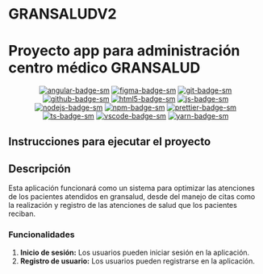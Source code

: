 # GRANSALUDV2
# Proyecto app para administración centro médico GRANSALUD

<div align="center">

[![angular-badge-sm]][angular-web] [![figma-badge-sm]][figma-web] [![git-badge-sm]][git-web] [![github-badge-sm]][github-web] [![html5-badge-sm]][html5-web] [![js-badge-sm]][js-web] [![nodejs-badge-sm]][nodejs-web] [![npm-badge-sm]][npm-web] [![prettier-badge-sm]][prettier-web] [![ts-badge-sm]][ts-web] [![vscode-badge-sm]][vscode-web] [![yarn-badge-sm]][yarn-web]


</div>

## Instrucciones para ejecutar el proyecto

## Descripción

Esta aplicación funcionará como un sistema para optimizar las atenciones de los pacientes atendidos en gransalud, desde del manejo de citas como la realización y registro de las atenciones de salud que los pacientes reciban.  

### Funcionalidades

1. **Inicio de sesión:** Los usuarios pueden iniciar sesión en la aplicación.
2. **Registro de usuario:** Los usuarios pueden registrarse en la aplicación.

[js-badge-sm]: https://img.shields.io/badge/JavaScript-F7DF1E?logo=javascript&logoColor=000&style=flat
[js-web]: https://developer.mozilla.org/es/docs/Web/JavaScript
[ts-badge-sm]: https://img.shields.io/badge/TypeScript-3178C6?logo=typescript&logoColor=fff&style=flat
[ts-web]: https://www.typescriptlang.org/
[html5-badge-sm]: https://img.shields.io/badge/HTML5-E34F26?logo=html5&logoColor=fff&style=flat
[html5-web]: https://developer.mozilla.org/es/docs/Web/HTML
[css3-badge-sm]: https://img.shields.io/badge/CSS3-1572B6?logo=css3&logoColor=fff&style=flat
[css3-web]: https://developer.mozilla.org/es/docs/Web/CSS
[tailwind-badge-sm]: https://img.shields.io/badge/Tailwind_CSS-38B2AC?logo=tailwind-css&logoColor=fff&style=flat
[tailwind-web]: https://tailwindcss.com/
[react-badge-sm]: https://img.shields.io/badge/React-61DAFB?logo=react&logoColor=fff&style=flat
[react-web]: https://reactjs.org/
[angular-badge-sm]: https://img.shields.io/badge/Angular-DD0031?logo=angular&logoColor=fff&style=flat
[angular-web]: https://angular.io/
[nodejs-badge-sm]: https://img.shields.io/badge/Node.js-339933?logo=node.js&logoColor=fff&style=flat
[nodejs-web]: https://nodejs.org/
[express-badge-sm]: https://img.shields.io/badge/Express.js-000000?logo=express&logoColor=fff&style=flat
[express-web]: https://expressjs.com/
[mongodb-badge-sm]: https://img.shields.io/badge/MongoDB-47A248?logo=mongodb&logoColor=fff&style=flat
[mongodb-web]: https://www.mongodb.com/
[postgresql-badge-sm]: https://img.shields.io/badge/PostgreSQL-336791?logo=postgresql&logoColor=fff&style=flat
[postgresql-web]: https://www.postgresql.org/
[mysql-badge-sm]: https://img.shields.io/badge/MySQL-4479A1?logo=mysql&logoColor=fff&style=flat
[mysql-web]: https://www.mysql.com/
[git-badge-sm]: https://img.shields.io/badge/Git-F05032?logo=git&logoColor=fff&style=flat
[git-web]: https://git-scm.com/
[github-badge-sm]: https://img.shields.io/badge/GitHub-181717?logo=github&logoColor=fff&style=flat
[github-web]: https://github.com
[npm-badge-sm]: https://img.shields.io/badge/npm-CB3837?logo=npm&logoColor=fff&style=flat
[npm-web]: https://www.npmjs.com/
[yarn-badge-sm]: https://img.shields.io/badge/Yarn-2C8EBB?logo=yarn&logoColor=fff&style=flat
[yarn-web]: https://yarnpkg.com/
[prettier-badge-sm]: https://img.shields.io/badge/Prettier-F7B93E?logo=prettier&logoColor=fff&style=flat
[prettier-web]: https://prettier.io/
[eslint-badge-sm]: https://img.shields.io/badge/ESLint-4B32C3?logo=eslint&logoColor=fff&style=flat
[eslint-web]: https://eslint.org/
[vscode-badge-sm]: https://img.shields.io/badge/Visual_Studio_Code-007ACC?logo=visual-studio-code&logoColor=fff&style=flat
[vscode-web]: https://code.visualstudio.com/
[ionic-badge-sm]: https://img.shields.io/badge/Ionic-3880FF?logo=ionic&logoColor=fff&style=flat
[ionic-web]: https://ionicframework.com/
[figma-badge-sm]: https://img.shields.io/badge/Figma-F24E1E?logo=figma&logoColor=fff&style=flat
[figma-web]: https://www.figma.com/
[ios-development-badge-sm]: https://img.shields.io/badge/iOS_Development-000000?logo=ios&logoColor=fff&style=flat
[ios-development-web]: https://developer.apple.com/ios/
[android-development-badge-sm]: https://img.shields.io/badge/Android_Development-3DDC84?logo=android&logoColor=fff&style=flat
[android-development-web]: https://developer.android.com/
[strapi-development-badge-sm]: https://img.shields.io/badge/strapi-badge?style=flat&logo=strapi&logoColor=fff&color=%234945FF
[strapi-development-web]: https://docs.strapi.io/dev-docs/intro
